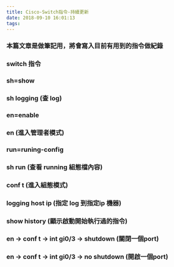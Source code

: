 ```yaml
---
title: Cisco-Switch指令-持續更新
date: 2018-09-10 16:01:13
tags:
---
```


### 本篇文章是做筆記用，將會寫入目前有用到的指令做紀錄

### switch 指令

### sh=show

### sh logging (查 log)

### en=enable

### en (進入管理者模式)

### run=runing-config

### sh run (查看 running 組態檔內容)

### conf t (進入組態模式)

### logging host ip (指定 log 到指定ip 機器)

### show  history (顯示啟動開始執行過的指令)

### en → conf t → int gi0/3 → shutdown (關閉一個port)

### en → conf t → int gi0/3 → no shutdown (開啟一個port)